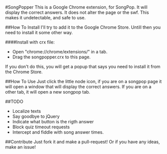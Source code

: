 #SongPopper
This is a Google Chrome extension, for SongPop. It will display the correct answers. It does not alter the page or the swf. This makes it undetectable, and safe to use.

##How To Install
I'll try to add it to the Google Chrome Store. Untill then you need to install it some other way.

####Install with crx file:

- Open "chrome://chrome/extensions/" in a tab.
- Drag the songpopper.crx to this page.

If you don't do this, you will get a popup that says you need to install it from the Chrome Store.

##How To Use
Just click the little node icon, if you are on a songpop page it will open a window that will display the correct answers. If you are on a other tab, it will open a new songpop tab.

##TODO
- Localize texts
- Say goodbye to jQuery
- Indicate what button is the rigth answer
- Block quiz timeout requests
- Intercept and fiddle with song answer times.

##Contribute
Just fork it and make a pull-request! Or if you have any ideas, make an issue!
